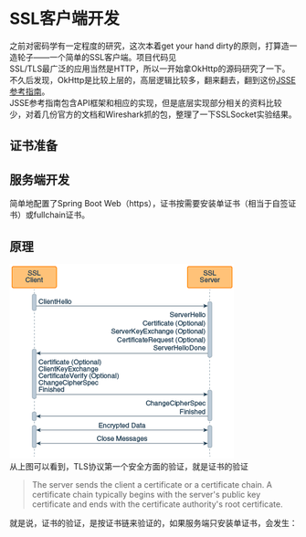 # SSL客户端开发

之前对密码学有一定程度的研究，这次本着get your hand dirty的原则，打算造一造轮子——一个简单的SSL客户端。项目代码见</br>
SSL/TLS最广泛的应用当然是HTTP，所以一开始拿OkHttp的源码研究了一下。不久后发现，OkHttp是比较上层的，高层逻辑比较多，翻来翻去，翻到这份[JSSE参考指南](https://docs.oracle.com/javase/7/docs/technotes/guides/security/jsse/JSSERefGuide.html)。</br>
JSSE参考指南包含API框架和相应的实现，但是底层实现部分相关的资料比较少，对着几份官方的文档和Wireshark抓的包，整理了一下SSLSocket实验结果。

## 证书准备

## 服务端开发
简单地配置了Spring Boot Web（https），证书按需要安装单证书（相当于自签证书）或fullchain证书。

## 原理
![SSL/TLS握手](https://github.com/lvv9/lvv9.github.io/blob/master/pic/image_2021-12-24_00-19-09.png?raw=true)</br>
从上图可以看到，TLS协议第一个安全方面的验证，就是证书的验证
> The server sends the client a certificate or a certificate chain. A certificate chain typically begins with the server's public key certificate and ends with the certificate authority's root certificate.


就是说，证书的验证，是按证书链来验证的，如果服务端只安装单证书，会发生：
